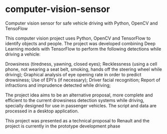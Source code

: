 # computer-vision-sensor
 Computer vision sensor for safe vehicle driving with Python, OpenCV and TensoFlow

This computer vision project uses Python, OpenCV and TensorFlow to identify objects and people.
The project was developed combining Deep Learning models with TensorFlow to perform the following detections while driving a vehicle:

Drowsiness (tiredness, yawning, closed eyes);
Recklessness (using a cell phone, not wearing a seat belt, smoking, hands off the steering wheel while driving);
Graphical analysis of eye opening rate in order to predict drowsiness;
Use of EPI's (if necessary);
Driver facial recognition;
Report of infractions and imprudence detected while driving;

The project idea aims to be an alternative proposal, more complete and efficient to the current drowsiness detection systems while driving, specially designed for use in passenger vehicles. The script and data are processed in a desktop application.

This project was presented as a technical proposal to Renault and the project is currently in the prototype development phase
